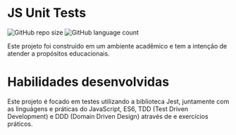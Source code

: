 # JS Unit Tests

![GitHub repo size](https://img.shields.io/github/repo-size/lionelsu/js-unit-tests?style=for-the-badge)
![GitHub language count](https://img.shields.io/github/languages/count/lionelsu/js-unit-tests?style=for-the-badge)

Este projeto foi construído em um ambiente acadêmico e tem a intenção de atender a propósitos educacionais.

# Habilidades desenvolvidas

Este projeto é focado em testes utilizando a biblioteca Jest, juntamente com as linguágens e práticas do JavaScript, ES6, TDD (Test Driven Development) e DDD (Domain Driven Design) através de e exercícios práticos.
